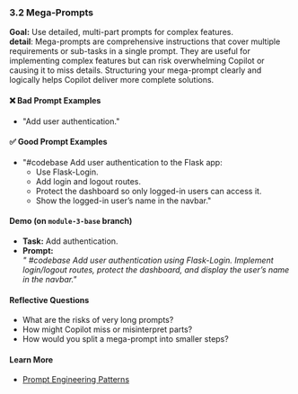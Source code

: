 ### 3.2 Mega-Prompts
**Goal:** Use detailed, multi-part prompts for complex features.  
**detail**: Mega-prompts are comprehensive instructions that cover multiple requirements or sub-tasks in a single prompt. They are useful for implementing complex features but can risk overwhelming Copilot or causing it to miss details. Structuring your mega-prompt clearly and logically helps Copilot deliver more complete solutions.

#### ❌ Bad Prompt Examples
- "Add user authentication."

#### ✅ Good Prompt Examples
- "#codebase Add user authentication to the Flask app:
  - Use Flask-Login.
  - Add login and logout routes.
  - Protect the dashboard so only logged-in users can access it.
  - Show the logged-in user’s name in the navbar."

#### Demo (on `module-3-base` branch)
- **Task:** Add authentication.
- **Prompt:**  
  *" #codebase Add user authentication using Flask-Login. Implement login/logout routes, protect the dashboard, and display the user’s name in the navbar."*

#### Reflective Questions
- What are the risks of very long prompts?
- How might Copilot miss or misinterpret parts?
- How would you split a mega-prompt into smaller steps?

#### Learn More
- [Prompt Engineering Patterns](https://promptingguide.ai/)